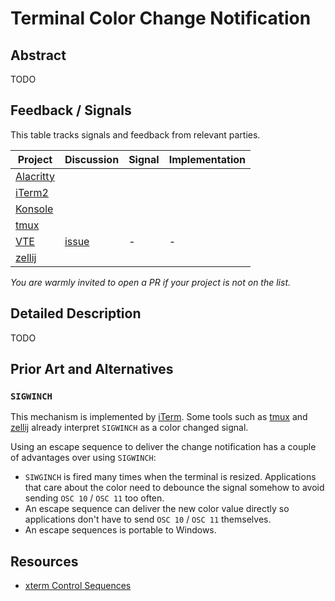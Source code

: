# Terminal Color Change Notification

## Abstract
TODO

## Feedback / Signals
This table tracks signals and feedback from relevant parties.

| Project     | Discussion         | Signal | Implementation |
|-------------|--------------------|--------|----------------|
| [Alacritty] |                    |        |                |
| [iTerm2]    |                    |        |                |
| [Konsole]   |                    |        |                |
| [tmux]      |                    |        |                |
| [VTE]       | [issue][vte-issue] | -      | -              |
| [zellij]    |                    |        |                |

*You are warmly invited to open a PR if your project is not on the list.*

## Detailed Description
TODO

## Prior Art and Alternatives
### `SIGWINCH`
This mechanism is implemented by [iTerm][iterm-sigwinch].
Some tools such as [tmux][tmux-sigwinch] and [zellij][zellij-sigwinch] already interpret `SIGWINCH` as a color changed signal.

Using an escape sequence to deliver the change notification
has a couple of advantages over using `SIGWINCH`:
* `SIWGINCH` is fired many times when the terminal is resized.
  Applications that care about the color need to debounce the signal somehow
  to avoid sending `OSC 10` / `OSC 11` too often.
* An escape sequence can deliver the new color value
  directly so applications don't have to send `OSC 10` / `OSC 11`
  themselves.
* An escape sequences is portable to Windows.

## Resources
* [xterm Control Sequences](https://invisible-island.net/xterm/ctlseqs/ctlseqs.pdf)


[VTE]: https://gitlab.gnome.org/GNOME/vte
[vte-issue]: https://gitlab.gnome.org/GNOME/vte/-/issues/2740
[Konsole]: https://invent.kde.org/utilities/konsole
[tmux]: https://github.com/tmux/tmux
[zellij]: https://github.com/zellij-org/zellij
[Alacritty]: https://github.com/alacritty/alacritty
[iTerm2]: https://gitlab.com/gnachman/iterm2/-/issues
[iterm-sigwinch]: https://gitlab.com/gnachman/iterm2/-/issues/9855
[tmux-sigwinch]: https://github.com/tmux/tmux/issues/3582
[zellij-sigwinch]: https://github.com/zellij-org/zellij/pull/1358
